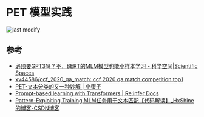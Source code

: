 PET 模型实践
===
<!--START_SECTION:badge-->

![last modify](https://img.shields.io/static/v1?label=last%20modify&message=2022-10-13%2001:56:19&color=yellowgreen&style=flat-square)

<!--END_SECTION:badge-->


## 参考
- [必须要GPT3吗？不，BERT的MLM模型也能小样本学习 - 科学空间|Scientific Spaces](https://kexue.fm/archives/7764)
- [xv44586/ccf_2020_qa_match: ccf 2020 qa match competition top1](https://github.com/xv44586/ccf_2020_qa_match)
- [PET-文本分类的又一种妙解 | 小蛋子](https://xv44586.github.io/2020/10/25/pet/)
- [Prompt-based learning with Transformers | Re:infer Docs](https://developers.reinfer.io/blog/2022/05/04/prompting)
- [Pattern-Exploiting Training MLM任务用于文本匹配【代码解读】_HxShine的博客-CSDN博客](https://blog.csdn.net/qq_16949707/article/details/115919488)